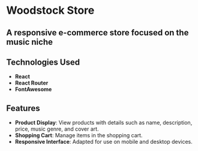 # Woodstock Store
## A responsive e-commerce store focused on the music niche

## Technologies Used
- **React**
- **React Router**
- **FontAwesome**

## Features
- **Product Display**: View products with details such as name, description, price, music genre, and cover art.
- **Shopping Cart**: Manage items in the shopping cart.
- **Responsive Interface**: Adapted for use on mobile and desktop devices.

